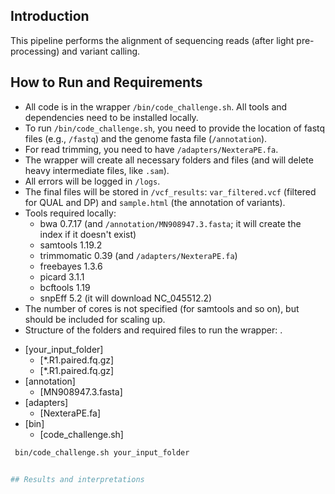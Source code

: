 ## Introduction
This pipeline performs the alignment of sequencing reads (after light pre-processing) and variant calling.

## How to Run and Requirements
- All code is in the wrapper `/bin/code_challenge.sh`. All tools and dependencies need to be installed locally.
- To run `/bin/code_challenge.sh`, you need to provide the location of fastq files (e.g., `/fastq`) and the genome fasta file (`/annotation`).
- For read trimming, you need to have `/adapters/NexteraPE.fa`.
- The wrapper will create all necessary folders and files (and will delete heavy intermediate files, like `.sam`).
- All errors will be logged in `/logs`.
- The final files will be stored in `/vcf_results`: `var_filtered.vcf` (filtered for QUAL and DP) and `sample.html` (the annotation of variants).
- Tools required locally:
  - bwa 0.7.17 (and `/annotation/MN908947.3.fasta`; it will create the index if it doesn't exist)
  - samtools 1.19.2
  - trimmomatic 0.39 (and `/adapters/NexteraPE.fa`)
  - freebayes 1.3.6
  - picard 3.1.1
  - bcftools 1.19
  - snpEff 5.2 (it will download NC_045512.2)
- The number of cores is not specified (for samtools and so on), but should be included for scaling up.
- Structure of the folders and required files to run the wrapper:
.
 * [your_input_folder]
   * [*.R1.paired.fq.gz]
   * [*.R1.paired.fq.gz]
 * [annotation]
   * [MN908947.3.fasta]
 * [adapters]
   * [NexteraPE.fa]
 * [bin]
   * [code_challenge.sh]

 ```bash
  bin/code_challenge.sh your_input_folder


## Results and interpretations

